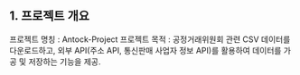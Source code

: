 <h2>1. 프로젝트 개요</h2>
프로젝트 명칭 : Antock-Project
프로젝트 목적 : 공정거래위원회 관련 CSV 데이터를 다운로드하고, 외부 API(주소 API, 통신판매 사업자 정보 API)를
활용하여 데이터를 가공 및 저장하는 기능을 제공.
